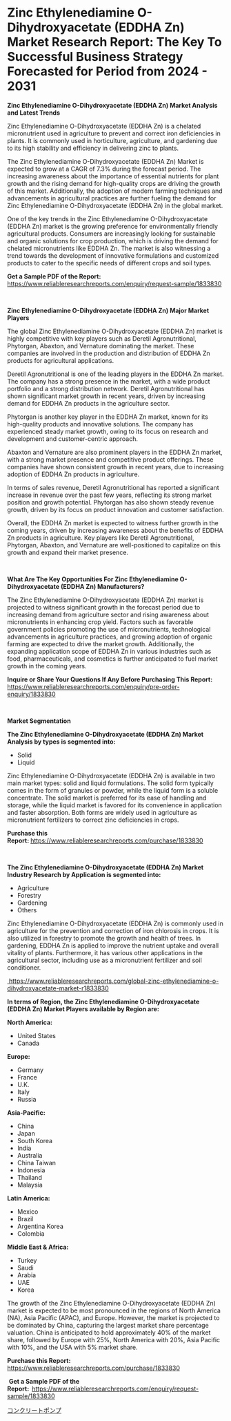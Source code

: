 <p><h1>Zinc Ethylenediamine O-Dihydroxyacetate (EDDHA Zn) Market Research Report: The Key To Successful Business Strategy Forecasted for Period from 2024 - 2031</h1></p><p><strong>Zinc Ethylenediamine O-Dihydroxyacetate (EDDHA Zn) Market Analysis and Latest Trends</strong></p>
<p><p>Zinc Ethylenediamine O-Dihydroxyacetate (EDDHA Zn) is a chelated micronutrient used in agriculture to prevent and correct iron deficiencies in plants. It is commonly used in horticulture, agriculture, and gardening due to its high stability and efficiency in delivering zinc to plants. </p><p>The Zinc Ethylenediamine O-Dihydroxyacetate (EDDHA Zn) Market is expected to grow at a CAGR of 7.3% during the forecast period. The increasing awareness about the importance of essential nutrients for plant growth and the rising demand for high-quality crops are driving the growth of this market. Additionally, the adoption of modern farming techniques and advancements in agricultural practices are further fueling the demand for Zinc Ethylenediamine O-Dihydroxyacetate (EDDHA Zn) in the global market.</p><p>One of the key trends in the Zinc Ethylenediamine O-Dihydroxyacetate (EDDHA Zn) market is the growing preference for environmentally friendly agricultural products. Consumers are increasingly looking for sustainable and organic solutions for crop production, which is driving the demand for chelated micronutrients like EDDHA Zn. The market is also witnessing a trend towards the development of innovative formulations and customized products to cater to the specific needs of different crops and soil types.</p></p>
<p><strong>Get a Sample PDF of the Report:&nbsp;</strong> <a href="https://www.reliableresearchreports.com/enquiry/request-sample/1833830">https://www.reliableresearchreports.com/enquiry/request-sample/1833830</a></p>
<p>&nbsp;</p>
<p><strong>Zinc Ethylenediamine O-Dihydroxyacetate (EDDHA Zn) Major Market Players</strong></p>
<p><p>The global Zinc Ethylenediamine O-Dihydroxyacetate (EDDHA Zn) market is highly competitive with key players such as Deretil Agronutritional, Phytorgan, Abaxton, and Vernature dominating the market. These companies are involved in the production and distribution of EDDHA Zn products for agricultural applications.</p><p>Deretil Agronutritional is one of the leading players in the EDDHA Zn market. The company has a strong presence in the market, with a wide product portfolio and a strong distribution network. Deretil Agronutritional has shown significant market growth in recent years, driven by increasing demand for EDDHA Zn products in the agriculture sector.</p><p>Phytorgan is another key player in the EDDHA Zn market, known for its high-quality products and innovative solutions. The company has experienced steady market growth, owing to its focus on research and development and customer-centric approach.</p><p>Abaxton and Vernature are also prominent players in the EDDHA Zn market, with a strong market presence and competitive product offerings. These companies have shown consistent growth in recent years, due to increasing adoption of EDDHA Zn products in agriculture.</p><p>In terms of sales revenue, Deretil Agronutritional has reported a significant increase in revenue over the past few years, reflecting its strong market position and growth potential. Phytorgan has also shown steady revenue growth, driven by its focus on product innovation and customer satisfaction.</p><p>Overall, the EDDHA Zn market is expected to witness further growth in the coming years, driven by increasing awareness about the benefits of EDDHA Zn products in agriculture. Key players like Deretil Agronutritional, Phytorgan, Abaxton, and Vernature are well-positioned to capitalize on this growth and expand their market presence.</p></p>
<p>&nbsp;</p>
<p><strong>What Are The Key Opportunities For Zinc Ethylenediamine O-Dihydroxyacetate (EDDHA Zn) Manufacturers?</strong></p>
<p><p>The Zinc Ethylenediamine O-Dihydroxyacetate (EDDHA Zn) market is projected to witness significant growth in the forecast period due to increasing demand from agriculture sector and rising awareness about micronutrients in enhancing crop yield. Factors such as favorable government policies promoting the use of micronutrients, technological advancements in agriculture practices, and growing adoption of organic farming are expected to drive the market growth. Additionally, the expanding application scope of EDDHA Zn in various industries such as food, pharmaceuticals, and cosmetics is further anticipated to fuel market growth in the coming years.</p></p>
<p><strong>Inquire or Share Your Questions If Any Before Purchasing This Report:</strong> <a href="https://www.reliableresearchreports.com/enquiry/pre-order-enquiry/1833830">https://www.reliableresearchreports.com/enquiry/pre-order-enquiry/1833830</a></p>
<p>&nbsp;</p>
<p><strong>Market Segmentation</strong></p>
<p><strong>The Zinc Ethylenediamine O-Dihydroxyacetate (EDDHA Zn) Market Analysis by types is segmented into:</strong></p>
<p><ul><li>Solid</li><li>Liquid</li></ul></p>
<p><p>Zinc Ethylenediamine O-Dihydroxyacetate (EDDHA Zn) is available in two main market types: solid and liquid formulations. The solid form typically comes in the form of granules or powder, while the liquid form is a soluble concentrate. The solid market is preferred for its ease of handling and storage, while the liquid market is favored for its convenience in application and faster absorption. Both forms are widely used in agriculture as micronutrient fertilizers to correct zinc deficiencies in crops.</p></p>
<p><strong>Purchase this Report:&nbsp;</strong><a href="https://www.reliableresearchreports.com/purchase/1833830">https://www.reliableresearchreports.com/purchase/1833830</a></p>
<p>&nbsp;</p>
<p><strong>The Zinc Ethylenediamine O-Dihydroxyacetate (EDDHA Zn) Market Industry Research by Application is segmented into:</strong></p>
<p><ul><li>Agriculture</li><li>Forestry</li><li>Gardening</li><li>Others</li></ul></p>
<p><p>Zinc Ethylenediamine O-Dihydroxyacetate (EDDHA Zn) is commonly used in agriculture for the prevention and correction of iron chlorosis in crops. It is also utilized in forestry to promote the growth and health of trees. In gardening, EDDHA Zn is applied to improve the nutrient uptake and overall vitality of plants. Furthermore, it has various other applications in the agricultural sector, including use as a micronutrient fertilizer and soil conditioner.</p></p>
<p><a href="https://www.reliableresearchreports.com/global-zinc-ethylenediamine-o-dihydroxyacetate-market-r1833830">&nbsp;https://www.reliableresearchreports.com/global-zinc-ethylenediamine-o-dihydroxyacetate-market-r1833830</a></p>
<p><strong>In terms of Region, the Zinc Ethylenediamine O-Dihydroxyacetate (EDDHA Zn) Market Players available by Region are:</strong></p>
<p>
    <p> <strong> North America: </strong>
        <ul>
            <li>United States</li>
            <li>Canada</li>
        </ul>
        </p> 
    <p> <strong> Europe: </strong>
        <ul>
            <li>Germany</li>
            <li>France</li>
            <li>U.K.</li>
            <li>Italy</li>
            <li>Russia</li>
        </ul>
        </p> 
    <p> <strong> Asia-Pacific: </strong>
        <ul>
            <li>China</li>
            <li>Japan</li>
            <li>South Korea</li>
            <li>India</li>
            <li>Australia</li>
            <li>China Taiwan</li>
            <li>Indonesia</li>
            <li>Thailand</li>
            <li>Malaysia</li>
        </ul>
        </p> 
    <p> <strong> Latin America: </strong>
        <ul>
            <li>Mexico</li>
            <li>Brazil</li>
            <li>Argentina Korea</li>
            <li>Colombia</li>
        </ul>
        </p> 
    <p> <strong> Middle East & Africa: </strong>
        <ul>
            <li>Turkey</li>
            <li>Saudi</li>
            <li>Arabia</li>
            <li>UAE</li>
            <li>Korea</li>
        </ul>
    </p>
    </p>
<p><p>The growth of the Zinc Ethylenediamine O-Dihydroxyacetate (EDDHA Zn) market is expected to be most pronounced in the regions of North America (NA), Asia Pacific (APAC), and Europe. However, the market is projected to be dominated by China, capturing the largest market share percentage valuation. China is anticipated to hold approximately 40% of the market share, followed by Europe with 25%, North America with 20%, Asia Pacific with 10%, and the USA with 5% market share.</p></p>
<p><strong>Purchase this Report: </strong><a href="https://www.reliableresearchreports.com/purchase/1833830">https://www.reliableresearchreports.com/purchase/1833830</a></p>
<p>&nbsp;<strong>Get a Sample PDF of the Report:&nbsp;&nbsp;</strong><a href="https://www.reliableresearchreports.com/enquiry/request-sample/1833830">https://www.reliableresearchreports.com/enquiry/request-sample/1833830</a></p>
<p><strong></strong></p>
<p><p><a href="https://github.com/oqoeusbvpadwjs08/Market-Research-Report-List-2/blob/main/5085124138363.md">コンクリートポンプ</a></p></p>